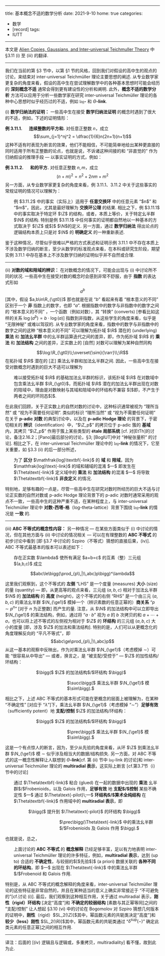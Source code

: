 
---
title: 基本概念不适的数学分析
date: 2021-9-10
home: true
categories:
  - 数学
  - [record]
tags:
  - IUTT
---

本文是 [Alien Copies, Gaussians, and Inter-universal Teichmuller Theory](http://www.kurims.kyoto-u.ac.jp/~motizuki/Alien%20Copies,%20Gaussians,%20and%20Inter-universal%20Teichmuller%20Theory.pdf) 中 §3.11 $\text{(i)}$ 至 $\text{(iii)}$ 的翻译.

---

我们在当前的第 §3 节中，以第 §1 节的风格，回到我们对假设的高中生的观点的讨论，来结束对 inter-universal Teichmüller 理论主要思想的阐述. 从专业数学家更复杂的角度来看，假设的高中生在尝试理解数学中的各种基本思想时可能会经历的 **深刻概念不适** 通常会得到更有建设性的分析和阐明. 此外，**概念不适的数学分析** 方法可以应用于分析一些数学家在研究 inter-universal Teichmüller 理论的各种中心思想时似乎经历过的不适，例如 $\mathfrak{log}\textbf{-}$ 和 $\Theta\textbf{-link}$.

$\text{(i)}$ **数学归纳法的证明：** 一些高中生在接受 **数学归纳法证明** 的概念时遇到了很大的不适，例如，下述的证明情形：

**例 3.11.1.** &emsp; **连续整数的平方和.** 对任意正整数 $n$，成立 $$\sum_{j=1}^nj^2 = \dfrac{1}{6}n(2n+1)(n+1)$$ 这种不适有时表现为断言的效果，他们不能相信，不可能简单地给出某种更直接的同时适用于所有正整数的论点，也就是说，不诉诸这种间接的和 “非直觉的” 作为归纳假设的推理手段 $—$ 以事实证明的方式，例如：

**例 3.11.2.** &emsp; **和的平方.** 对任意正整数 $n,m$，成立 $$(n+m)^2=n^2+2nm+m^2$$ 另一方面，从专业数学家更复杂的角度来看，例 $3.11.1$、$3.11.2$ 中关于这些事实的常规证明的情况可以理解为：
<p style="margin-left:2em;"> 
例 $3.11.2$ 中的事实（实际上）适用于 <b>任意交换环</b> 中的任意元素 “$n$” 和 “$m$”，因此，尤其是最好理解为 <b>交换环公理</b> 的结果. 相比之下，例 $3.11.1$ 中的事实取决于特定环 $\Z$ 的结构，或者，本质上等价，关于特定幺半群 $\N$ 的结构. 特别是例 $3.11.1$ 中任何事实的证明都自然地以一种基本的方式取决于 $[\Z$ 或$]$ $\N$的定义. 另一方面，通过 <b>数学归纳法</b> 得出论点的逻辑结构本质上只是对 $\N$ 的 <b>明确定义</b> 的一种重新表述.
</p>

鉴于这种情况，尽管似乎很难以严格的方式表述和证明示例 $3.11.1$ 中不存在本质上不涉及数学归纳的断言，至少从数学的标准观点来看，在本科或研究生阶段，期望实例 $3.11.1$ 中存在基本上不涉及数学归纳的证明似乎并不自然或合理.

---

$\text{(ii)}$ **对数的域和陪域的辨识：** 在对数概念的情况下，可能会出现与 $\text{(i)}$ 中讨论所不同的状况. 一些高中生在接受对数的概念时会感到非常不舒服，由于 **指数** 的表达式形如 $$a^b$$ 
$[$其中，假设 $a,b\in\R_{\gt0}]$ 那也就是在说 “$b$” 看起来有着 “根本意义的不同” 区别于一个 **非** 指数上的数字，也即 “$a$”. 根据指数中的数字与非指数中的数字之间的 “根本意义的不同” ，一个函数（例如对数），其 “转换” (converts) $[$参看比如这样的关系 $\log(a^b)=b\cdot\log(a)]$ 指数到非指数，从这些学生的角度来看，似乎是 “无限神秘” 或难以驾驭的. 从专业数学家的角度来看，指数中的数字与非指数中的数字之间的这种 “根本意义的不同” 可以理解为拓扑域 $\R$ 潜在的 (underlying) **乘法** 和 **加法幺半群** 中的幺半群运算迭代之间的差异，即，作为拓扑域 $\R$ 的 **乘法** 和 **加法结构** 之间的差异，正实数上的 $[$自然$]$ 对数可以理解为某种自然同构 

$$\log:\R_{\gt0}\\;\overset{\sim}{\rarr}\\;\R$$ 
在拓扑域 $\R$ 潜在的 $[$正$]$ 乘法幺半群和加法幺半群之间. 因此，一些高中生在接受对数概念时遇到的巨大不适可以理解为
<p style="margin-left:2em;">
难以接受拓扑域 $\R$ 的基础加法幺半群的标识，该拓扑域 $\R$ 在对数域中包含乘法幺半群 $\R_{\gt0}$，而拓扑域 $\R$ 潜在的加法幺半群出现在对数的陪域中，理由是对数映射与其域和陪域中的环结构不兼容 $[$即，不产生于两者之间的环同态$]$.
</p>

在此我们回顾，关于正实数上的自然对数的讨论中，这种标识通常被视为 “理所当然” 或 “视为不需要任何证明”. 类似的标识 “理所当然” 或 “视为不需要任何证明” 在关于 **p-adic 对数** 的典型讨论中，以及在 **p-adic Hodge 理论** 的背景下，于密切相关的 **辨识**（identification）中，“$\Z_p$” 的拷贝位于 p-adic 簇的 **基域** 内，其拷贝 “$\Z_p$” 作用于簇上某些类型的 **étale 局部系统** $[$cf. 对[EtTh]的讨论，备注2.16.2；[Pano]最后部分的讨论，§3; [BogIUT]中对 “神秘张量积” 的讨论$]$. 相比之下，在 inter-universal Teichmüller 理论中的 $\mathfrak{log}\textbf{-link}$ 的情况下，它至关重要，如 §3.3 $(\text{ii})$ 的后一部分所述，

<p style="margin-left:2em;">
为了 <b>区分</b> $\mathfrak{log}\textbf{-link}$ 的 <b>域</b> 和 <b>陪域</b>，因为 $\mathfrak{log}\text{-link}$ 的域和辅域的混淆 $—$ 即发生在 $\Theta\text{-link}$ 定义域中的 <b>乘法</b> 和 <b>加法结构</b> 的混淆 $—$ 将导致 $\Theta\textbf{-link}$ <b>非良定义</b> 的情况.
</p>

特别地，足够有趣的一点是，尽管一些高中生在研究对数时所经历的巨大不适与讨论正实数的自然对数或 p-adic Hodge 理论背景下的 p-adic 对数时通常采用的观点不一致，一些高中生的这种严重不适，在某种程度上，与 inter-universal Teichmüller 理论中 **对数-西塔-格**（log-theta-lattice）背景下围绕 $\mathfrak{log}\textbf{-link}$ 的情况是 **一致** 的.

---

$\text{(iii)}$ **ABC 不等式的概念性内容：**
另一种情况 $—$ 在某些方面类似于 $\text{(i)}$ 中讨论的情况，但在其他方面与 $\text{(ii)}$ 中讨论的情况相关 $—$ 可以在有理整数的 **ABC 不等式** 的初步讨论中看到 $[$即 §3.7 中讨论的 Szpiro（不等式）猜想的直接后果，$\text{(iv)}]$. ABC 不等式最基本的版本可以表述如下：

<p style="margin-left:2em;">
存在正实数 $\lambda$ 使所有满足 $a+b=c$ 的互素（整）三元组 $(a,b,c)$ 成立
</p>

$$abc\le\bigg(\prod_{p\\,|\\,abc}p\bigg)^\lambda$$

这里我们观察到，这个不等式的 **左侧** “LHS” 是一个度量 (measures) **大小** (size) 的量 (quantity) $—$ 即，从更高等的观点来看，三元组 $(a,b,c)$ 相对于加法幺半群 $\N$ 的 **加法结构** 的 **高度** (height)，这个不等式的右侧 “RHS” 是一个由三元 $(a,b,c)$ 的乘法幺半群 $\N_{\ge1}$ 模掉一个（辨识素数的任意正幂的）**商关系** “$p\sim p^n$” [对于 $n$ 为正整数] 而产生的量. 注意，从 $\N$ 的加法结构中可以立即导出 $\N_{\ge1}$ 的乘法结构，例如，通过将 “$a\cdot b$” 视为 $a$ 的 $b$ 次拷贝的和 $a+\cdots+a$，也可以将上述不等式的左侧视为相对于 $\Z$ 的 **环结构** 的三元组 $(a,b,c)$ 大小的度量 [即，涉及 $\Z$ 的加法和乘法结构]. 特别的是，人们可以从更概念化的角度理解反向的 “平凡不等式”，即
$$abc\ge\prod_{p\\,|\\,abc}p$$ 从这一基本的观察中反映出，作为对乘法幺半群 $\N_{\ge1}$（考虑模掉 $\sim$）可能 “很容易从中导出” $—$ 或者，换言之，是 “被支配$/$受控于” $—$ $\Z$ 的加性结构$/$环结构：

<p style="margin-left:20%;">
$\bigg($ $\Z$ 的加法结构$/$环结构 $\bigg)$ <br>
<p style="margin-left:40%;">$\succ\bigg($ 乘法幺半群 $\N_{\ge1}$ 模 $\sim\bigg).$</p>
</p>

相比之下，上述 ABC 不等式的基本形式可能在更概念的层面上被理解为，在某种 “不确定性” $[$对应于 “$λ$”$]$下，乘法幺半群 $\N_{\ge1}$（考虑模掉 “$\sim$”）**足够有效**（sufficiently potent）地 **支配$/$控制** $\Z$ 的加法结构$/$环结构：

<p style="margin-left:20%;">
$\bigg($ $\Z$ 的加法结构$/$环结构 $\bigg)$ <br>
<p style="margin-left:40%;">$\prec\bigg($ 乘法幺半群 $\N_{\ge1}$ 模 $\sim\bigg).$</p>
</p>

这是一个有点惊人的断言，因为，至少从先验的角度来看，从环 $\Z$ 到乘法幺半群 $\N_{\ge1}$ 模 $\sim$ 似乎涉及相当大的数据$/$结构损失. 另一方面，对 ABC 不等式的这一概念性解释让人联想到 $\Theta\textbf{-link}[$cf. 第 $\text{(ii)}$ 节中 $\mathfrak{log}\text{-link}$ 的讨论$]$和 inter-universal Teichmüller 理论的 **multiradial 表示**，这实际上断言 $[$cf.第3.7节（i）节中的讨论$]$

<p style="margin-left:2em;">
通过 $\Theta\textbf{-link}$ 粘合 (glued) 在一起的数据中出现的 <b>乘法</b> 幺半群$/$Frobenioids，以及 Galois 作用，<b>足够有效</b> 地 <b>支配$/$控制</b> 某些不确定性 $—$ 通过 $\Theta\text{-pilot}\;—$ <b>环结构$/$算术全纯结构</b> 在 $\Theta\textbf{-link}$ 作用域中的 <b>multiradial 表示</b>，即
</p>

<p style="margin-left:15%;">
$\bigg($ 提升到 $\Theta\text{-pilot}$ 的环结构 $\bigg)$ <br>
<p style="margin-left:35%;">$\prec\bigg(\Theta\text{-link}$ 中的乘法幺半群$/$Frobenioids 及 Galois 作用 $\bigg).$</p>

也就是说，总之，
<p style="margin-left:2em;">
上面讨论的 <b>ABC 不等式 </b> 的 <b>概念解释</b> 已经足够丰富，足以有力地表明 inter-universal Teichmüller 理论的许多特征，例如，<b>multiradial 表示</b>，达到 (up to) 合适的 <b>不确定性</b>，与较弱的$[$先验$]$ (a priori) 数据关联的 <b>各种不同的环结构</b>，即 $—$ 出现在 $\Theta\text{-link}$ 中的乘法幺半群$/$Frobenoid 和 Galois 作用.
</p>

特别是，从 ABC 不等式的概念解释的角度来看，inter-universal Teichmüller 理论的这些特征是非常自然的，并且在某种适当的意义上确实非常接近于 “不可避免的”$[$cf.讨论 $\text{(i)}]$. 最后，我们观察到这种相互作用，关于通过 multiradial 表示，**刚性（rigid）环结构** $[$决定“高度”$]$和 **不确定的较弱结构** $[$素数与其正幂等同$]$之间的 “支配$/$控制” 让人想起 §3.10 $\text{(vi)}$ 中的讨论在 Bogomolov 对 Szpiro 猜想几何版本的证明中，**刚性**（rigid）$SL_2(\Z)[$其中，幂函数元素的共轭类决定“高度”$]$和 **较少（less）刚性** $SL_2(\R)[$其中，幂函数元素的共轭类通过 “$δ^\text{sup}(-)$” 确定此类元素的任意正幂$]$之间的相互作用.

---

译注：后面的 $[\text{(iv)}$ 逻辑且与逻辑或，多重拷贝，multiradiality$]$ 看不懂，故到此为止.

